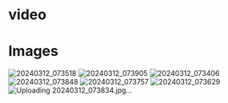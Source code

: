 video
========================================================================================================================================================


Images 
=============================================================================================================================================================
![20240312_073518](https://github.com/amirrahi29/chatgpt-voice-assistant-esp32-speaker-is2amplifier/assets/107117774/60458804-1e44-46b5-988d-19f8064afb5b)
![20240312_073905](https://github.com/amirrahi29/chatgpt-voice-assistant-esp32-speaker-is2amplifier/assets/107117774/aa9d91ae-1773-442b-93fc-dcc5d318fdcc)
![20240312_073406](https://github.com/amirrahi29/chatgpt-voice-assistant-esp32-speaker-is2amplifier/assets/107117774/4422bfca-e524-467c-bee3-b9ee4b77244f)
![20240312_073848](https://github.com/amirrahi29/chatgpt-voice-assistant-esp32-speaker-is2amplifier/assets/107117774/ee67e7de-4d6f-481d-bb8c-ee9d815878ec)
![20240312_073757](https://github.com/amirrahi29/chatgpt-voice-assistant-esp32-speaker-is2amplifier/assets/107117774/1c3b80b4-518b-4094-b9cc-5ad88f2b8879)
![20240312_073629](https://github.com/amirrahi29/chatgpt-voice-assistant-esp32-speaker-is2amplifier/assets/107117774/14be6be8-6464-459a-8e38-48f8bc987294)
![Uploading 20240312_073834.jpg…]()
